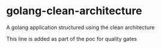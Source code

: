 # golang-clean-architecture
A golang application structured using the clean architecture

This line is added as part of the poc for quality gates
